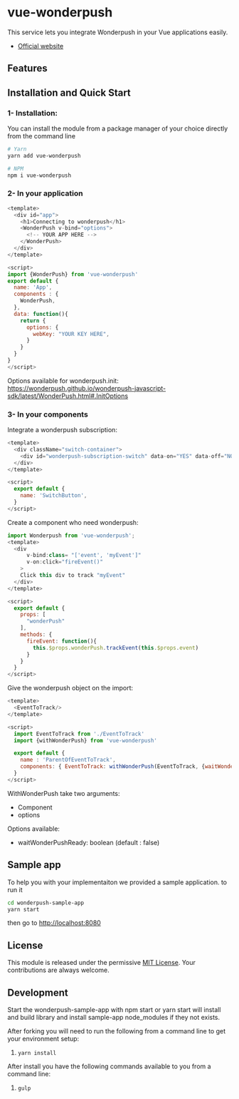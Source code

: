 # vue-wonderpush

This service lets you integrate Wonderpush in your Vue applications easily.
- [Official website](https://wonderpush.com)

## Features

## Installation and Quick Start

### 1- Installation:
You can install the module from a package manager of your choice directly from the command line

```sh
# Yarn
yarn add vue-wonderpush

# NPM
npm i vue-wonderpush

```


### 2- In your application

```javascript
<template>
  <div id="app">
    <h1>Connecting to wonderpush</h1>
    <WonderPush v-bind="options">
      <!-- YOUR APP HERE -->
    </WonderPush>
  </div>
</template>

<script>
import {WonderPush} from 'vue-wonderpush'
export default {
  name: 'App',
  components : {
    WonderPush,
  },
  data: function(){
    return {
      options: {
        webKey: "YOUR KEY HERE",
      }
    }
  }
}
</script>
```
Options available for wonderpush.init:
https://wonderpush.github.io/wonderpush-javascript-sdk/latest/WonderPush.html#.InitOptions


### 3- In your components

Integrate a wonderpush subscription:

```javascript
<template>
  <div className="switch-container">
    <div id="wonderpush-subscription-switch" data-on="YES" data-off="NO"></div>
  </div>
</template>

<script>
  export default {
    name: 'SwitchButton',
  }
</script>
```

Create a component who need wonderpush:

```javascript
import Wonderpush from 'vue-wonderpush';
<template>
  <div 
      v-bind:class= "['event', 'myEvent']"
      v-on:click="fireEvent()"
    > 
    Click this div to track "myEvent"
  </div>
</template>

<script>
  export default {
    props: [
      "wonderPush"
    ],
    methods: {
      fireEvent: function(){
        this.$props.wonderPush.trackEvent(this.$props.event)
      }
    }
  }
</script>
```

Give the wonderpush object on the import:

```javascript
<template>
  <EventToTrack/>
</template>

<script>
  import EventToTrack from './EventToTrack'
  import {withWonderPush} from 'vue-wonderpush'

  export default {
    name : 'ParentOfEventToTrack',
    components: { EventToTrack: withWonderPush(EventToTrack, {waitWonderPushReady: true}) }
  }
</script>
```

WithWonderPush take two arguments:
  - Component
  - options

Options available: 
  - waitWonderPushReady: boolean (default : false)

## Sample app
To help you with your implementaiton we provided a sample application. to run it
```bash
cd wonderpush-sample-app
yarn start
```
then go to [http://localhost:8080](http://localhost:8080)


## License

This module is released under the permissive [MIT License](http://revolunet.mit-license.org). Your contributions are always welcome.

## Development

Start the wonderpush-sample-app with npm start or yarn start will install and build library and install sample-app node_modules if they not exists.

After forking you will need to run the following from a command line to get your environment setup:

1. ```yarn install```

After install you have the following commands available to you from a command line:

1. ```gulp```
